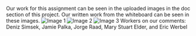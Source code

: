 Our work for this assignment can be seen in the uploaded images in the doc section of this project. Our written work from the whiteboard can be seen in these images.
![Image 1](https://coursework.cs.duke.edu/compsci308_2019spring/slogo_team12/blob/master/doc/IMG_3353.jpg)
![Image 2](https://coursework.cs.duke.edu/compsci308_2019spring/slogo_team12/blob/master/doc/IMG_3352.jpg)
![Image 3](https://coursework.cs.duke.edu/compsci308_2019spring/slogo_team12/blob/master/doc/IMG_3351.jpg)
Workers on our comments: Deniz Simsek, Jamie Palka, Jorge Raad, Mary Stuart Elder, and Eric Werbel
